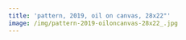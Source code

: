 ```yaml
---
title: 'pattern, 2019, oil on canvas, 28x22"'
image: /img/pattern-2019-oiloncanvas-28x22_.jpg
---
```


